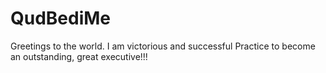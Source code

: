 # QudBediMe

Greetings to the world. I am victorious and successful
Practice to become an outstanding, great executive!!!
